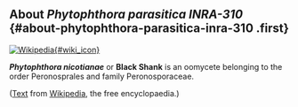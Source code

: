 About *Phytophthora parasitica INRA-310* {#about-phytophthora-parasitica-inra-310 .first}
----------------------------------------

[![Wikipedia](/img/wikipedia_logo_v2_en.png){#wiki_icon}](https://en.wikipedia.org/wiki/Phytophthora_nicotianae)

***Phytophthora nicotianae*** or **Black Shank** is an oomycete
belonging to the order Peronosprales and family Peronosporaceae.

([Text](https://en.wikipedia.org/wiki/Phytophthora_nicotianae) from
[Wikipedia](http://en.wikipedia.org/), the free encyclopaedia.)
